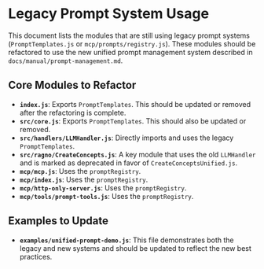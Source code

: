 # Legacy Prompt System Usage

This document lists the modules that are still using legacy prompt systems (`PromptTemplates.js` or `mcp/prompts/registry.js`). These modules should be refactored to use the new unified prompt management system described in `docs/manual/prompt-management.md`.

## Core Modules to Refactor

- **`index.js`**: Exports `PromptTemplates`. This should be updated or removed after the refactoring is complete.
- **`src/core.js`**: Exports `PromptTemplates`. This should also be updated or removed.
- **`src/handlers/LLMHandler.js`**: Directly imports and uses the legacy `PromptTemplates`.
- **`src/ragno/CreateConcepts.js`**: A key module that uses the old `LLMHandler` and is marked as deprecated in favor of `CreateConceptsUnified.js`.
- **`mcp/mcp.js`**: Uses the `promptRegistry`.
- **`mcp/index.js`**: Uses the `promptRegistry`.
- **`mcp/http-only-server.js`**: Uses the `promptRegistry`.
- **`mcp/tools/prompt-tools.js`**: Uses the `promptRegistry`.

## Examples to Update

- **`examples/unified-prompt-demo.js`**: This file demonstrates both the legacy and new systems and should be updated to reflect the new best practices.
